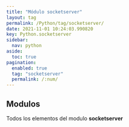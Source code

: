 ```yaml
---
title: "Módulo socketserver"
layout: tag
permalink: /Python/tag/socketserver/
date: 2021-11-01 10:24:03.990820
key: Python.socketserver
sidebar: 
  nav: python
aside: 
  toc: true
pagination: 
  enabled: true
  tag: "socketserver"
  permalink: /:num/
---
```


<h2>Modulos</h2>
Todos los elementos del modulo <strong>socketserver</strong>
